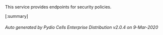 






This service provides endpoints for security policies.

[:summary]

###### Auto generated by Pydio Cells Enterprise Distribution v2.0.4 on 9-Mar-2020

